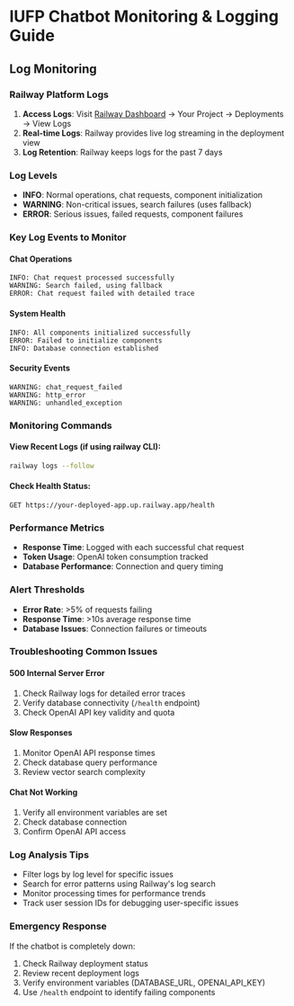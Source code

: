 # IUFP Chatbot Monitoring & Logging Guide

## Log Monitoring

### Railway Platform Logs
1. **Access Logs**: Visit [Railway Dashboard](https://railway.app/) → Your Project → Deployments → View Logs
2. **Real-time Logs**: Railway provides live log streaming in the deployment view
3. **Log Retention**: Railway keeps logs for the past 7 days

### Log Levels
- **INFO**: Normal operations, chat requests, component initialization
- **WARNING**: Non-critical issues, search failures (uses fallback)
- **ERROR**: Serious issues, failed requests, component failures

### Key Log Events to Monitor

#### Chat Operations
```
INFO: Chat request processed successfully
WARNING: Search failed, using fallback
ERROR: Chat request failed with detailed trace
```

#### System Health
```
INFO: All components initialized successfully
ERROR: Failed to initialize components
INFO: Database connection established
```

#### Security Events
```
WARNING: chat_request_failed
WARNING: http_error
WARNING: unhandled_exception
```

### Monitoring Commands

#### View Recent Logs (if using railway CLI):
```bash
railway logs --follow
```

#### Check Health Status:
```
GET https://your-deployed-app.up.railway.app/health
```

### Performance Metrics
- **Response Time**: Logged with each successful chat request
- **Token Usage**: OpenAI token consumption tracked
- **Database Performance**: Connection and query timing

### Alert Thresholds
- **Error Rate**: >5% of requests failing
- **Response Time**: >10s average response time
- **Database Issues**: Connection failures or timeouts

### Troubleshooting Common Issues

#### 500 Internal Server Error
1. Check Railway logs for detailed error traces
2. Verify database connectivity (`/health` endpoint)
3. Check OpenAI API key validity and quota

#### Slow Responses
1. Monitor OpenAI API response times
2. Check database query performance
3. Review vector search complexity

#### Chat Not Working
1. Verify all environment variables are set
2. Check database connection
3. Confirm OpenAI API access

### Log Analysis Tips
- Filter logs by log level for specific issues
- Search for error patterns using Railway's log search
- Monitor processing times for performance trends
- Track user session IDs for debugging user-specific issues

### Emergency Response
If the chatbot is completely down:
1. Check Railway deployment status
2. Review recent deployment logs
3. Verify environment variables (DATABASE_URL, OPENAI_API_KEY)
4. Use `/health` endpoint to identify failing components